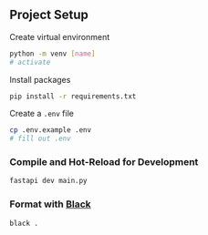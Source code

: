 ## Project Setup

Create virtual environment
```sh
python -m venv [name]
# activate
```

Install packages
```sh
pip install -r requirements.txt
```

Create a `.env` file
```sh
cp .env.example .env
# fill out .env
```

### Compile and Hot-Reload for Development

```sh
fastapi dev main.py
```

### Format with [Black](https://github.com/psf/black)

```sh
black .
```